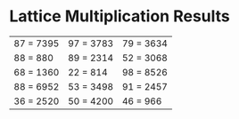# Lattice Multiplication Results

|   |   |   |
|---|---|---|
| 87 = 7395 | 97 = 3783 | 79 = 3634 |
| 88 = 880 | 89 = 2314 | 52 = 3068 |
| 68 = 1360 | 22 = 814 | 98 = 8526 |
| 88 = 6952 | 53 = 3498 | 91 = 2457 |
| 36 = 2520 | 50 = 4200 | 46 = 966 |
